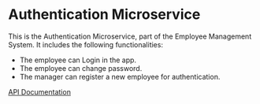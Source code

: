 # Authentication Microservice


This is the Authentication Microservice, part of the Employee Management System.
It includes the following functionalities:
  <ul>
    <li>The employee can Login in the app.</li>
    <li>The employee can change password.</li>
    <li>The manager can register a new employee for authentication.</li>
  </ul>


<a href="https://documenter.getpostman.com/view/10075006/UzQyq3fs" > API Documentation </a>
